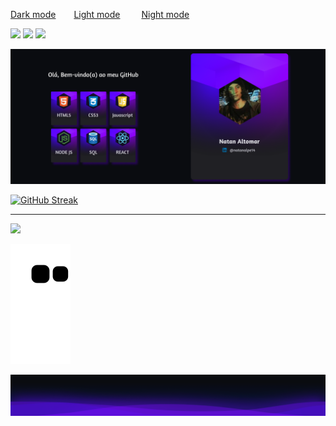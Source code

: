<a style="margin:0 15px 0 0" href="https://github.com/Natanalpe" disabled>Dark mode</a>
<a style="margin:0 15px 0 10px" href="README.LIGHT.md">Light mode</a>
<a style="margin:0 0 0 15px" href="README.FDARK.md">Night mode</a>

[![](https://img.shields.io/badge/Gmail-D14836?style=for-the-badge&logo=gmail&logoColor=white)](mailto:natan.altomar14@gmail.com)
[![](https://img.shields.io/badge/LinkedIn-0077B5?style=for-the-badge&logo=linkedin&logoColor=white)](https://www.linkedin.com/in/natanalpe14/)
[![](https://img.shields.io/badge/Codepen-fff?style=for-the-badge&logo=codepen&logoColor=black)](https://codepen.io/natanalpe)

![](./imgs/banner/banner-fdark.png)

[![GitHub Streak](https://streak-stats.demolab.com?user=natanalpe&theme=midnight-purple&hide_border=true&border_radius=3&locale=pt_BR&date_format=n%2Fj%5B%2FY%5D&mode=weekly&background=0A0C10)]()

- - -

![](https://spotify-recently-played-readme.vercel.app/api?user=eternalagony1616&width=895&count=2)

![Snake animation](https://github.com/Natanalpe/Natanalpe/blob/output/github-contribution-grid-snake.svg)

![](./imgs/waves/bottom-wave-fdark.png)
